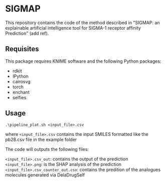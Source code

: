 # SIGMAP
This repository contains the code of the method described in "SIGMAP: an explainable artificial intelligence tool for SIGMA-1 receptor affinity Prediction" (add ref).

## Requisites

This package requires KNIME software and the following Python packages:
* rdkit
* IPython
* cairosvg
* torch
* enchant
* selfies

## Usage

`.\pipeline_plat.sh <input_file>.csv`

where `<input_file>.csv` contains the input SMILES formatted like the pb28.csv file in the example folder

The code will outputs the following files:

`<input_file>.csv_out`: contains the output of the prediction  \
`<input_file>.png`: is the SHAP analysis of the prediction     \
`<input_file>.csv_counter_out.csv`: contains the predition of the analogues molecules generated via DelaDrugSelf

